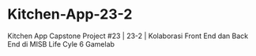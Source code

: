 # Kitchen-App-23-2
Kitchen App Capstone Project #23 | 23-2 | Kolaborasi Front End dan Back End di MISB Life Cyle 6 Gamelab

